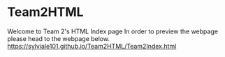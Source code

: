 # Team2HTML
Welcome to Team 2's HTML Index page
In order to preview the webpage please head to the webpage below.
https://sylviale101.github.io/Team2HTML/Team2Index.html
